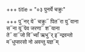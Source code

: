 +++
title = "०३ पुनर्ये चक्रुः"

+++
पु᳓नर् ये᳓ चक्रुः᳓ पित᳓रा यु᳓वाना  
स᳓ना यू᳓पेव जरणा᳓ श᳓याना  
ते᳓ वा᳓जो वि᳓भ्वाँ ऋभु᳓र् इ᳓न्द्रवन्तो  
म᳓धुप्सरसो नो अवन्तु यज्ञ᳓म्